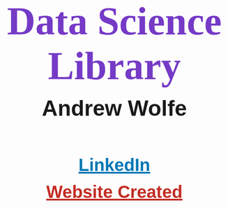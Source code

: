 <h1 id="library">Data Science Library</h1>

<br>

<h1 id="name">Andrew Wolfe</h1>

<br><br><br>

<h1 id="linkedin"><a id="linkedin" href="https://www.linkedin.com/in/akwolfe/" target="_blank">LinkedIn</a></h1>

<br>

<h1 id="website"><a id="website" href="https://roctober92.github.io" target="_blank">Website Created</a></h1>




<style>
@import url('https://fonts.googleapis.com/css?family=Bitter');
@import url('https://fonts.googleapis.com/css?family=Fjalla+One');
@import url('https://fonts.googleapis.com/css?family=Nanum+Gothic');
@import url('https://fonts.googleapis.com/css?family=Quicksand');
#library{
margin: auto;
text-align: center;
font-size: 90px;
color: #753AC6;
font-family: 'Bitter', serif;
}
#name{
margin: auto;
text-align: center;
font-size: 50px;
font-family: 'Fjalla One', sans-serif;
}
#linkedin{
margin: auto;
text-align: center;
font-size: 40px;
font-family: 'Nanum Gothic', sans-serif;
color: #0077B5;
}
#website{
margin: auto;
text-align: center;
font-size: 40px;
font-family: 'Quicksand', sans-serif;
color: #C22C23;
}
</style>